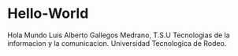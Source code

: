 # Hello-World
Hola Mundo
Luis Alberto Gallegos Medrano, 
T.S.U Tecnologias de la informacion y la comunicacion.
Universidad Tecnologica de Rodeo.
